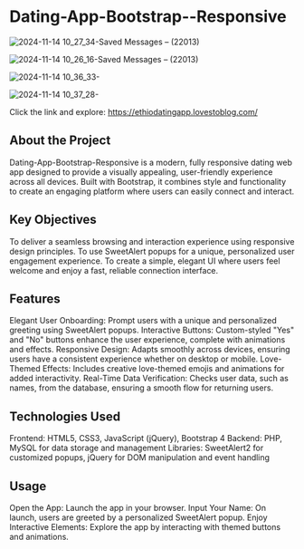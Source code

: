 # Dating-App-Bootstrap--Responsive
![2024-11-14 10_27_34-‎Saved Messages – (22013)](https://github.com/user-attachments/assets/f2d179f6-7c54-4bb4-818a-6a7b311928bc)

![2024-11-14 10_26_16-‎Saved Messages – (22013)](https://github.com/user-attachments/assets/4ed595a2-1398-43b5-aeb3-ec1fa891ad64)

![2024-11-14 10_36_33-](https://github.com/user-attachments/assets/4b3bd4c9-5991-4782-a791-a9fe31814610)

![2024-11-14 10_37_28-](https://github.com/user-attachments/assets/8c52c5bb-a879-4cc8-9e55-649a90c50a98)

Click the link and explore: https://ethiodatingapp.lovestoblog.com/

## About the Project
Dating-App-Bootstrap-Responsive is a modern, fully responsive dating web app designed to provide a visually appealing, user-friendly experience across all devices. Built with Bootstrap, it combines style and functionality to create an engaging platform where users can easily connect and interact.

## Key Objectives
To deliver a seamless browsing and interaction experience using responsive design principles.
To use SweetAlert popups for a unique, personalized user engagement experience.
To create a simple, elegant UI where users feel welcome and enjoy a fast, reliable connection interface.
## Features
Elegant User Onboarding: Prompt users with a unique and personalized greeting using SweetAlert popups.
Interactive Buttons: Custom-styled "Yes" and "No" buttons enhance the user experience, complete with animations and effects.
Responsive Design: Adapts smoothly across devices, ensuring users have a consistent experience whether on desktop or mobile.
Love-Themed Effects: Includes creative love-themed emojis and animations for added interactivity.
Real-Time Data Verification: Checks user data, such as names, from the database, ensuring a smooth flow for returning users.
## Technologies Used
Frontend: HTML5, CSS3, JavaScript (jQuery), Bootstrap 4
Backend: PHP, MySQL for data storage and management
Libraries: SweetAlert2 for customized popups, jQuery for DOM manipulation and event handling
## Usage
Open the App: Launch the app in your browser.
Input Your Name: On launch, users are greeted by a personalized SweetAlert popup.
Enjoy Interactive Elements: Explore the app by interacting with themed buttons and animations.
